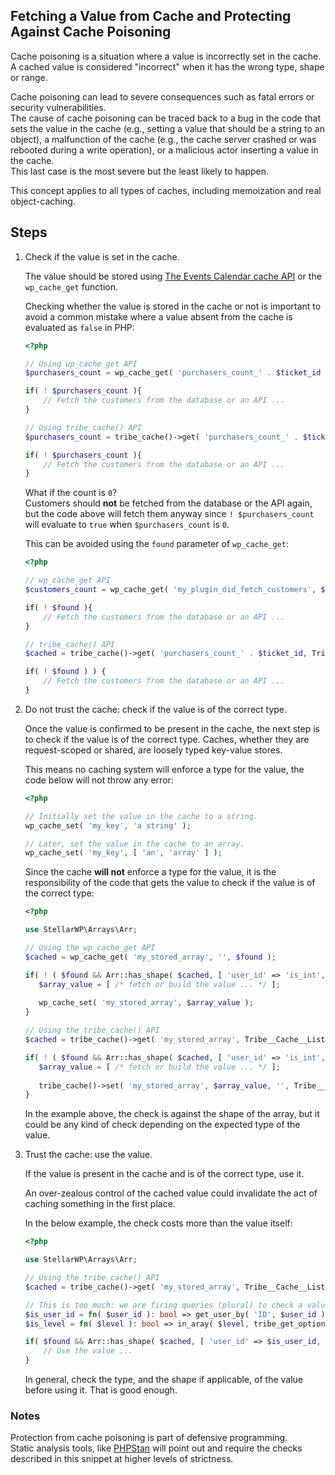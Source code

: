 ## Fetching a Value from Cache and Protecting Against Cache Poisoning

Cache poisoning is a situation where a value is incorrectly set in the cache.  
A cached value is considered "incorrect" when it has the wrong type, shape or range.

Cache poisoning can lead to severe consequences such as fatal errors or security vulnerabilities.  
The cause of cache poisoning can be traced back to a bug in the code that sets the value in the cache (e.g., setting a
value that should be a string to an object), a malfunction of the cache (e.g., the cache server crashed or was rebooted
during a write operation), or a malicious actor inserting a value in the cache.  
This last case is the most severe but the least likely to happen.

This concept applies to all types of caches, including memoization and real object-caching.

## Steps

1. Check if the value is set in the cache.

   The value should be stored using [The Events Calendar cache API][1] or the `wp_cache_get` function.

   Checking whether the value is stored in the cache or not is important to avoid a common mistake where a value absent
   from the cache is evaluated as `false` in PHP:

   ```php
   <?php

   // Using wp_cache_get API
   $purchasers_count = wp_cache_get( 'purchasers_count_' . $ticket_id );

   if( ! $purchasers_count ){
       // Fetch the customers from the database or an API ...
   }

   // Using tribe_cache() API
   $purchasers_count = tribe_cache()->get( 'purchasers_count_' . $ticket_id, Tribe__Cache__Listener::TRIGGER_SAVE_POST );

   if( ! $purchasers_count ){
       // Fetch the customers from the database or an API ...
   }
   ```

   What if the count is `0`?  
   Customers should **not** be fetched from the database or the API again, but the code above will fetch them anyway
   since `! $purchasers_count` will evaluate to `true` when `$purchasers_count` is `0`.

   This can be avoided using the `found` parameter of `wp_cache_get`:

   ```php
   <?php

   // wp_cache_get API
   $customers_count = wp_cache_get( 'my_plugin_did_fetch_customers', $group = '', $force = false, $found );

   if( ! $found ){
       // Fetch the customers from the database or an API ...
   }
   
   // tribe_cache() API
   $cached = tribe_cache()->get( 'purchasers_count_' . $ticket_id, Tribe__Cache__Listener::TRIGGER_SAVE_POST, null, null, null, $found );

   if( ! $found ) ) {
       // Fetch the customers from the database or an API ...
   }
   ```

2. Do not trust the cache: check if the value is of the correct type.

   Once the value is confirmed to be present in the cache, the next step is to check if the value is of the correct
   type.
   Caches, whether they are request-scoped or shared, are loosely typed key-value stores.

   This means no caching system will enforce a type for the value, the code below will not throw any error:

   ```php
   <?php

   // Initially set the value in the cache to a string.
   wp_cache_set( 'my_key', 'a string' );

   // Later, set the value in the cache to an array.
   wp_cache_set( 'my_key', [ 'an', 'array' ] );
   ```

   Since the cache **will not** enforce a type for the value, it is the responsibility of the code that gets the value
   to
   check if the value is of the correct type:

   ```php
   <?php

   use StellarWP\Arrays\Arr;

   // Using the wp_cache_get API
   $cached = wp_cache_get( 'my_stored_array', '', $found );

   if( ! ( $found && Arr::has_shape( $cached, [ 'user_id' => 'is_int', 'level' => 'is_string' ] ) ) ) {
      $array_value = [ /* fetch or build the value ... */ ];
      
      wp_cache_set( 'my_stored_array', $array_value );
   }

   // Using the tribe_cache() API
   $cached = tribe_cache()->get( 'my_stored_array', Tribe__Cache__Listener::TRIGGER_SAVE_POST, null, null, null, $found);

   if( ! ( $found && Arr::has_shape( $cached, [ 'user_id' => 'is_int', 'level' => 'is_string' ] ) ) ) {
      $array_value = [ /* fetch or build the value ... */ ];
       
      tribe_cache()->set( 'my_stored_array', $array_value, '', Tribe__Cache__Listener::TRIGGER_SAVE_POST );   
   }
   ```

   In the example above, the check is against the shape of the array, but it could be any kind of check depending on the
   expected type of the value.

3. Trust the cache: use the value.

   If the value is present in the cache and is of the correct type, use it.

   An over-zealous control of the cached value could invalidate the act of caching something in the first place.

   In the below example, the check costs more than the value itself:

   ```php
   <?php
   
   use StellarWP\Arrays\Arr;

   // Using the tribe_cache() API
   $cached = tribe_cache()->get( 'my_stored_array', Tribe__Cache__Listener::TRIGGER_SAVE_POST, null, null, null, $found );

   // This is too much: we are firing queries (plural) to check a value meant to save queries!
   $is_user_id = fn( $user_id ): bool => get_user_by( 'ID', $user_id ) instanceof \WP_User;
   $is_level = fn( $level ): bool => in_aray( $level, tribe_get_option( 'customer_levels', [] ) );

   if( $found && Arr::has_shape( $cached, [ 'user_id' => $is_user_id, 'level' => $is_level ] ) ) {
       // Use the value ...
   }
   ```

   In general, check the type, and the shape if applicable, of the value before using it. That is good enough.

### Notes

Protection from cache poisoning is part of defensive programming.  
Static analysis tools, like [PHPStan][2] will point out and require the checks described in this snippet at higher
levels of strictness.

[1]: ./../cache-a-value/index.md

[2]: https://phpstan.org/
